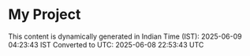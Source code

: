 # My Project

This content is dynamically generated in Indian Time (IST): 2025-06-09 04:23:43 IST
Converted to UTC: 2025-06-08 22:53:43 UTC
